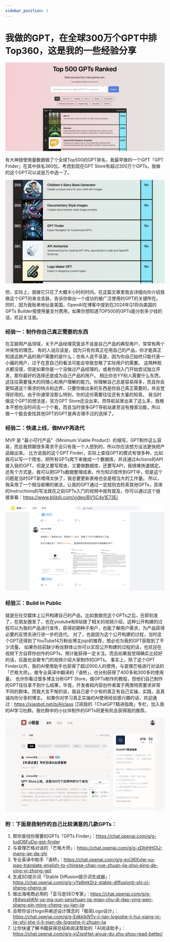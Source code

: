 ```yaml
---
sidebar_position: 1
---
```

# 我做的GPT，在全球300万个GPT中排Top360，这是我的一些经验分享

![Top500GPTS](Top500GPTS.png)

有大神按使用量数据做了个全球Top500的GPT排名，我最早做的一个GPT「GPT Finder」在其中排名360位。考虑到现在GPT Store有超过300万个GPTs，我做的这个GPT可以说是万中选一了。

![Top360GPTS](Top360GPTS.png)

但，实际上，我做它只花了大概半小时的时间。在这篇文章里我会详细向你介绍我做这个GPT的来龙去脉，告诉你做出一个成功的被广泛使用的GPT的关键所在。同时，因为我账单地址是美国，OpenAI在博客中提到在2024年Q1将向美国的GPTs Builder按使用量支付费用，如果你想知道TOP500的GPTs能分到多少钱的话，欢迎关注我。


### 经验一：制作你自己真正需要的东西
在互联网产品领域，关于产品经理究竟该不该是自己产品的典型用户，常常有两个冲突性的理念。
有的人说应该是，因为只有你真正在用自己的产品，你才能真正知道这款产品的用户需要的是什么；也有人说不该是，因为你自己始终只能代表一小撮的用户，过于在意自己的看法可能会导致忽略了实际用户的需要。
这两种观点都没错，但是如果你是一个没做过产品经理的，或者你刚入门开始尝试独立开发，那你最好的选择还是成为自己产品的用户。
相比你去YY别人需要什么东西，这往往需要强大的同理心和用户理解的能力。你理解自己总是容易得多，而且你会更知道这个需求的特点和边界，只要你做出来的东西是你自己真正需要的，并且觉得好用的。由于你通常没那么特别，你的这份需要往往还有大量的知音。
我当时做这个GPT的想法是，官方GPT Store还没出来，而导航站冒出来了这么多，我根本不想也没时间去一个个看，而且当时很多GPT导航站甚至没有搜索功能，所以做一个能去查找其他GPT的GPT是再合理不过的选择了。

### 经验二：快速上线，做MVP再迭代
MVP 是 "最小可行产品"（Minimum Viable Product）的缩写。GPT制作这么容易，而且我预期很多需求不会只有我一个人想到的，所以你应该想方设法更快把产品做出来。
比方说我的这个GPT Finder，实际上查找GPT的模式有很多种，比如我可以写一个爬虫，把所有GPTs爬下来做成一个数据库，并且通过Actions的API接入我的GPT，但是又要写爬虫，又要做数据库，还要写API，我很难快速搞定。
还有个方式是，我可以把GPTs数据整理成表，作为知识库传到GPT中，但是这个问题是当时GPT新增得太快了，我总要更新表格也会是相当大的工作量。
所以，我采用了一个相当偷懒的做法，让我的GPT通过一定规则去检索其他GPTs，具体的Instructions的写法我在之前GPTs入门的视频中就有提及，你可以通过这个链接查看：https://www.bilibili.com/video/BV1jC4y1E73E/ 

![JIKEGPTFINDER](JIKEGPTFINDER.png)

### 经验三：Build in Public
就是在社交媒体上公开构建自己的产品，比如我做完这个GPTs之后，在即刻发了，在朋友圈发了，也在youtube和B站做了相关的视频介绍，这种公开构建的过程可以为我的产品进行宣传，获得初期种子用户，也能了解用户需求，为产品获得必要的反馈去进行进一步的迭代。
对了，也是因为这个公开构建的过程，当时这个GPT还得到了YouTube14万粉丝博主jojo的推荐，想必也为我的GPT获取到了不少流量。
如果你目前缺少粉丝群体让你可以实现公开构建的过程的话，也欢迎在视频下方自荐你创作的GPTs，预计能获得一定关注。而且如果我觉得确实比较好的话，后面也会做专门的视频介绍大家制作的GPTs。
事实上，除了这个GPT Finder以外，我的AI使用助手也获得了超过900人的使用，与查理芒格进行对话的「芒格大师」，做专业英译中翻译的「语桥」，也分别获得了400多和300多的使用量。
也许你看过很多博主分析GPT Store，做GPTs制作的教程，但他们自己制作的GPT往往拿不到什么结果，毕竟，开发者和内容创作者属于两类特质要求非常不同的群体。而我大言不惭的说，我自己是个少有的真正有自己实操、实践，且真诚向你分享的博主。
如果你对学习真正实操的AI使用经验感兴趣的话，欢迎通过：https://xiaobot.net/p/AIclass 订阅我的「ChatGPT精进指南」专栏，加入我的AI学习社群。我社群中的小伙伴制作的GPTs将更有机会获得我的推荐。

![AICLASS](AICLASS.png)


### 附：下面是我制作的自己比较满意的几款GPTs：
1. 帮你查找你需要的GPTs「GPTs Finder」：https://chat.openai.com/g/g-tudO6FuDg-gpt-finder
2. 与查理芒格对话的「芒格大师」：https://chat.openai.com/g/g-zDblHHOlJ-mang-ge-da-shi
3. 专业英译中助手「语桥」：https://chat.openai.com/g/g-evi36Xvlw-yu-qiao-translate-english-to-chinese-chao-yue-zhuan-jia-shui-ping-de-ying-yi-zhong-gpt
4. 生成SD提示词「Stable Diffusion提示词生成器」：https://chat.openai.com/g/g-vYa9mkSrz-stable-diffusionti-shi-ci-sheng-cheng-qi
5. 做出海电商必用的「亚马逊SEO专家」：https://chat.openai.com/g/g-rR4woshKN-ya-ma-xun-seozhuan-jia-miao-chu-di-dao-ying-wen-shang-pin-ming-cheng-yu-jian-jie 
6. 会帮你设计logo并阐述设计理念的「极简Logo设计」：https://chat.openai.com/g/g-EdkkIkNTv-ji-jian-logoshe-ji-hui-xiang-ni-jie-shi-she-ji-li-nian-de-logoshe-ji-zhuan-jia
7.  让你快速了解书籍获得总结和阅读帮助的「AI阅读助手」：https://chat.openai.com/g/g-xjZjqgHet-aiyue-du-zhu-shou-read-better/

